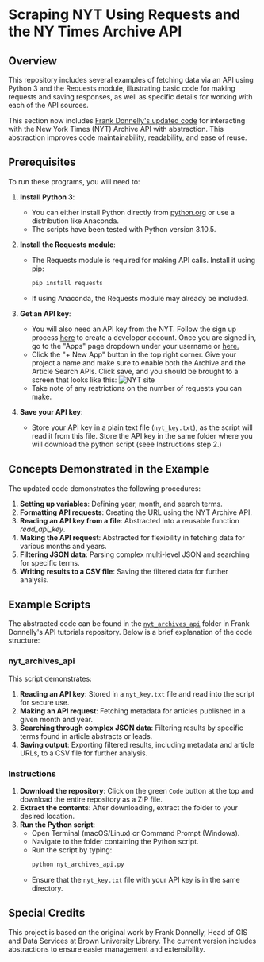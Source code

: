 # Scraping NYT Using Requests and the NY Times Archive API


## Overview

This repository includes several examples of fetching data via an API using Python 3 and the Requests module, 
illustrating basic code for making requests and saving responses, as well as specific details for 
working with each of the API sources.

This section now includes [Frank Donnelly's updated code](https://github.com/Brown-University-Library/geodata_api_tutorials/tree/main/nytimes) for interacting with the New York Times 
(NYT) Archive API with abstraction. This abstraction improves code maintainability, readability, and ease of reuse.

## Prerequisites

To run these programs, you will need to:

1. **Install Python 3**:
    - You can either install Python directly from [python.org](https://www.python.org/downloads) or use a distribution like Anaconda.
    - The scripts have been tested with Python version 3.10.5.

2. **Install the Requests module**:
    - The Requests module is required for making API calls. Install it using pip:
      ```bash
      pip install requests
      ```
    - If using Anaconda, the Requests module may already be included.

3. **Get an API key**:
    - You will also need an API key from the NYT. Follow the sign up process [here](https://developer.nytimes.com/) to create a developer account. Once you are signed in, go to the "Apps" page dropdown under your username or [here.](https://developer.nytimes.com/my-apps) 
    - Click the "+ New App" button in the top right corner. Give your project a name and make sure to enable both the Archive and the Article Search APIs. Click save, and you should be brought to a screen that looks like this: 
    ![NYT site](Images/NYT/nytsite.png)
    - Take note of any restrictions on the number of requests you can make.

4. **Save your API key**:
    - Store your API key in a plain text file (`nyt_key.txt`), as the script will read it from this file. Store the API key in the same folder where you will download the python script (seee Instructions step 2.)

## Concepts Demonstrated in the Example

The updated code demonstrates the following procedures:

1. **Setting up variables**: Defining year, month, and search terms.
2. **Formatting API requests**: Creating the URL using the NYT Archive API.
3. **Reading an API key from a file**: Abstracted into a reusable function _read_api_key_.
4. **Making the API request**: Abstracted for flexibility in fetching data for various months and years.
5. **Filtering JSON data**: Parsing complex multi-level JSON and searching for specific terms.
6. **Writing results to a CSV file**: Saving the filtered data for further analysis.

## Example Scripts

The abstracted code can be found in the [`nyt_archives_api`](https://github.com/Brown-University-Library/geodata_api_tutorials/tree/main/nytimes) folder in Frank Donnelly's API tutorials repository. Below is a brief explanation of the code structure:

### nyt_archives_api

This script demonstrates:

1. **Reading an API key**: Stored in a `nyt_key.txt` file and read into the script for secure use.
2. **Making an API request**: Fetching metadata for articles published in a given month and year.
3. **Searching through complex JSON data**: Filtering results by specific terms found in article abstracts or leads.
4. **Saving output**: Exporting filtered results, including metadata and article URLs, to a CSV file for further analysis.

### Instructions

1. **Download the repository**: Click on the green `Code` button at the top and download the entire repository as a ZIP file.
2. **Extract the contents**: After downloading, extract the folder to your desired location.
3. **Run the Python script**: 
    - Open Terminal (macOS/Linux) or Command Prompt (Windows).
    - Navigate to the folder containing the Python script.
    - Run the script by typing:
      ```bash
      python nyt_archives_api.py
      ```
    - Ensure that the `nyt_key.txt` file with your API key is in the same directory.

## Special Credits

This project is based on the original work by Frank Donnelly, Head of GIS and Data Services at Brown University Library. The current version includes abstractions to ensure easier management and extensibility.
